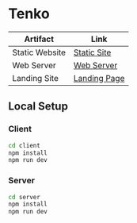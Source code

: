 # Tenko 
| Artifact                  | Link                                                                                                                                   |
|---------------------------|----------------------------------------------------------------------------------------------------------------------------------------|
| Static Website      | [Static Site](https://tenko-sepia.vercel.app/)                                       |
| Web Server | [Web Server](https://tenko-ogc0.onrender.com/)                                    |
| Landing Site | [Landing Page](https://tenko-landing-page.vercel.app/)                                    |


## Local Setup
### Client
```bash
cd client
npm install
npm run dev
```

### Server
```bash
cd server
npm install
npm run dev
